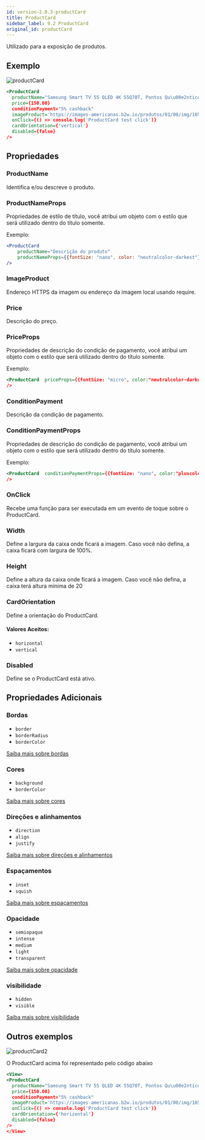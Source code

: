 ```yaml
---
id: version-2.0.3-productCard
title: ProductCard
sidebar_label: 9.2 ProductCard
original_id: productCard
---
```


Utilizado para a exposição de produtos.

## Exemplo

![productCard](assets/old_versions/productCard.png)

```xml
<ProductCard
  productName="Samsung Smart TV 55 QLED 4K 55Q70T, Pontos Qu\u00e2nticos, HDR, Borda Infinita, Alexa built in, Modo Ambiente 3.0, Controle \u00danico, Visual Livre de Cabos"
  price={150.00}
  conditionPayment="5% cashback"
  imageProduct='https://images-americanas.b2w.io/produtos/01/00/img/1650696/9/1650696901P1.jpg'
  onClick={() => console.log('ProductCard test click')}
  cardOrientation={'vertical'}
  disabled={false}
/>
```


## Propriedades

### ProductName

 Identifica e/ou descreve o produto.


### ProductNameProps

Propriedades de estilo de título, você atribui um objeto com o estilo que será utilizado dentro do título somente.

Exemplo:
```jsx harmony
<ProductCard 
    productName="Descrição do produto" 
    productNameProps={{fontSize: "nano", color: "neutralcolor-darkest"}} 
/>
```

### ImageProduct

Endereço HTTPS da imagem ou endereço da imagem local usando require.

### Price

Descrição do preço.

### PriceProps


Propriedades de descrição do condição de pagamento, você atribui um objeto com o estilo que será utilizado dentro do título somente.

Exemplo:
```xml
<ProductCard  priceProps={{fontSize: "micro", color:"neutralcolor-darkest", fontweight: "bold"}} 
/>
```

### ConditionPayment

Descrição da condição de pagamento.


### ConditionPaymentProps


Propriedades de descrição do condição de pagamento, você atribui um objeto com o estilo que será utilizado dentro do título somente.

Exemplo:
```xml
<ProductCard  conditionPaymentProps={{fontSize: "nano", color:"pluscolor-primary-medium", fontweight: "bold"}} 
/>
```

### OnClick

Recebe uma função para ser executada em um evento de toque sobre o ProductCard.

### Width 

Define a largura da caixa onde ficará a imagem.
Caso você não defina, a caixa ficará com largura de 100%.

### Height

Define a altura da caixa onde ficará a imagem.
Caso você não defina, a caixa terá altura mínima de 20

### CardOrientation

Define a orientação do ProductCard.

#### Valores Aceitos:

* ``horizontal``
* ``vertical``

### Disabled

Define se o ProductCard está ativo.

## Propriedades Adicionais

### Bordas

* `border`
* `borderRadius`
* `borderColor`

[Saiba mais sobre bordas](border.md)

### Cores

* `background`
* `borderColor`

[Saiba mais sobre cores](color.md)

### Direções e alinhamentos

* `direction`
* `align`
* `justify`

[Saiba mais sobre direções e alinhamentos](flex.md)

### Espaçamentos

* `inset`
* `squish`

[Saiba mais sobre espaçamentos](space.md)

### Opacidade

* ``semiopaque``
* ``intense``
* ``medium``
* `light`
* `transparent`

[Saiba mais sobre opacidade](opacity.md)

### visibilidade

* `hidden`
* `visible`

[Saiba mais sobre visibilidade](visibility.md)

## Outros exemplos

![productCard2](assets/old_versions/productCard2.png)


O ProductCard  acima foi representado pelo código abaixo

```xml
<View>
<ProductCard
  productName="Samsung Smart TV 55 QLED 4K 55Q70T, Pontos Qu\u00e2nticos, HDR, Borda Infinita, Alexa built in, Modo Ambiente 3.0, Controle \u00danico, Visual Livre de Cabos"
  price={150.00}
  conditionPayment="5% cashback"
  imageProduct='https://images-americanas.b2w.io/produtos/01/00/img/1650696/9/1650696901P1.jpg'
  onClick={() => console.log('ProductCard test click')}
  cardOrientation={'horizontal'}
  disabled={false}
/>
</View>
``` 
